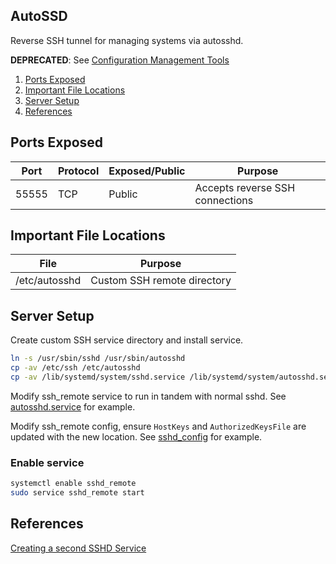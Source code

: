 AutoSSD
-------
Reverse SSH tunnel for managing systems via autosshd.

**DEPRECATED**: See [Configuration Management Tools](../../configuration-management)

1. [Ports Exposed](#ports-exposed)
1. [Important File Locations](#important-file-locations)
1. [Server Setup](#server-setup)
1. [References](#references)

Ports Exposed
-------------

| Port  | Protocol | Exposed/Public | Purpose                         |
|-------|----------|----------------|---------------------------------|
| 55555 | TCP      | Public         | Accepts reverse SSH connections |

Important File Locations
------------------------

| File          | Purpose                     |
|---------------|-----------------------------|
| /etc/autosshd | Custom SSH remote directory |

Server Setup
------------
Create custom SSH service directory and install service.

```bash
ln -s /usr/sbin/sshd /usr/sbin/autosshd
cp -av /etc/ssh /etc/autosshd
cp -av /lib/systemd/system/sshd.service /lib/systemd/system/autosshd.service
```

Modify ssh_remote service to run in tandem with normal sshd. See
[autosshd.service](autosshd.service) for example.

Modify ssh_remote config, ensure `HostKeys` and `AuthorizedKeysFile` are updated
with the new location. See [sshd_config](#sshd_config) for example.

### Enable service
```bash
systemctl enable sshd_remote
sudo service sshd_remote start
```

References
----------
[Creating a second SSHD Service][1]

[1]: http://ubuntuforums.org/archive/index.php/t-1497376.html